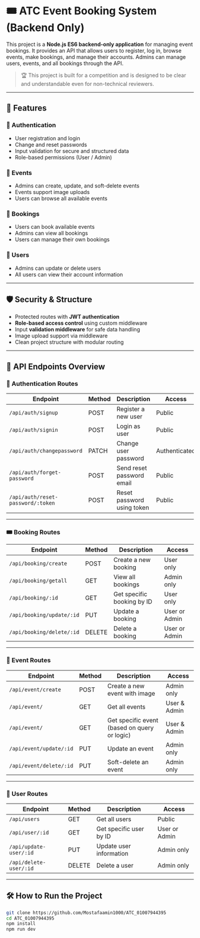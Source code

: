 # 🎟️ ATC Event Booking System (Backend Only)

This project is a **Node.js ES6 backend-only application** for managing event bookings. It provides an API that allows users to register, log in, browse events, make bookings, and manage their accounts. Admins can manage users, events, and all bookings through the API.

> 🏆 This project is built for a competition and is designed to be clear and understandable even for non-technical reviewers.

---

## 🚀 Features

### 👤 Authentication
- User registration and login
- Change and reset passwords
- Input validation for secure and structured data
- Role-based permissions (User / Admin)

### 📅 Events
- Admins can create, update, and soft-delete events
- Events support image uploads
- Users can browse all available events

### 🧾 Bookings
- Users can book available events
- Admins can view all bookings
- Users can manage their own bookings

### 👥 Users
- Admins can update or delete users
- All users can view their account information

---

## 🛡️ Security & Structure

- Protected routes with **JWT authentication**
- **Role-based access control** using custom middleware
- Input **validation middleware** for safe data handling
- Image upload support via middleware
- Clean project structure with modular routing

---

## 📡 API Endpoints Overview

### 🔐 Authentication Routes

| Endpoint                          | Method | Description                        | Access      |
|----------------------------------|--------|------------------------------------|-------------|
| `/api/auth/signup`               | POST   | Register a new user                | Public      |
| `/api/auth/signin`               | POST   | Login as user                      | Public      |
| `/api/auth/changepassword`       | PATCH  | Change user password               | Authenticated |
| `/api/auth/forget-password`      | POST   | Send reset password email          | Public      |
| `/api/auth/reset-password/:token`| POST   | Reset password using token         | Public      |

---

### 🎟️ Booking Routes

| Endpoint                         | Method | Description                        | Access           |
|----------------------------------|--------|------------------------------------|------------------|
| `/api/booking/create`           | POST   | Create a new booking               | User only        |
| `/api/booking/getall`           | GET    | View all bookings                  | Admin only       |
| `/api/booking/:id`              | GET    | Get specific booking by ID         | User only        |
| `/api/booking/update/:id`       | PUT    | Update a booking                   | User or Admin    |
| `/api/booking/delete/:id`       | DELETE | Delete a booking                   | User or Admin    |

---

### 📅 Event Routes

| Endpoint                         | Method | Description                        | Access           |
|----------------------------------|--------|------------------------------------|------------------|
| `/api/event/create`             | POST   | Create a new event with image      | Admin only       |
| `/api/event/`                   | GET    | Get all events                     | User & Admin     |
| `/api/event/`                   | GET    | Get specific event (based on query or logic) | User & Admin |
| `/api/event/update/:id`         | PUT    | Update an event                    | Admin only       |
| `/api/event/delete/:id`         | PUT    | Soft-delete an event               | Admin only       |

---

### 👥 User Routes

| Endpoint                         | Method | Description                        | Access           |
|----------------------------------|--------|------------------------------------|------------------|
| `/api/users`                    | GET    | Get all users                      | Public           |
| `/api/user/:id`                 | GET    | Get specific user by ID            | User or Admin    |
| `/api/update-user/:id`          | PUT    | Update user information            | Admin only       |
| `/api/delete-user/:id`          | DELETE | Delete a user                      | Admin only       |

---

## 🛠 How to Run the Project

```bash
git clone https://github.com/Mostafaamin1000/ATC_01007944395
cd ATC_01007944395
npm install
npm run dev
